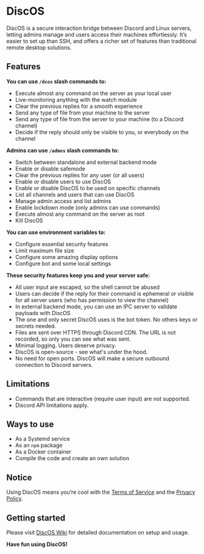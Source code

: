# DiscOS

DiscOS is a secure interaction bridge between Discord and Linux servers, letting admins manage and users access their machines effortlessly. It’s easier to set up than SSH, and offers a richer set of features than traditional remote desktop solutions.

## Features

**You can use `/dcos` slash commands to:**

- Execute almost any command on the server as your local user
- Live-monitoring anything with the watch module
- Clear the previous replies for a smooth experience
- Send any type of file from your machine to the server
- Send any type of file from the server to your machine (to a Discord channel)
- Decide if the reply should only be visible to you, or everybody on the channel

**Admins can use `/admos` slash commands to:**

- Switch between standalone and external backend mode
- Enable or disable safemode
- Clear the previous replies for any user (or all users)
- Enable or disable users to use DiscOS
- Enable or disable DiscOS to be used on specific channels
- List all channels and users that can use DiscOS
- Manage admin access and list admins
- Enable lockdown mode (only admins can use commands)
- Execute almost any command on the server as root
- Kill DiscOS

**You can use environment variables to:**

- Configure essential security features
- Limit maximum file size
- Configure some amazing display options
- Configure bot and some local settings

**These security features keep you and your server safe:**

- All user input are escaped, so the shell cannot be abused
- Users can decide if the reply for their command is ephemeral or visible for all server users (who has permission to view the channel)
- In external backend mode, you can use an IPC server to validate payloads with DiscOS
- The one and only secret DiscOS uses is the bot token. No others keys or secrets needed.
- Files are sent over HTTPS through Discord CDN. The URL is not recorded, so only you can see what was sent.
- Minimal logging. Users deserve privacy.
- DiscOS is open-source - see what's under the hood.
- No need for open ports. DiscOS will make a secure outbound connection to Discord servers.

## Limitations

- Commands that are interactive (require user input) are not supported.
- Discord API limitations apply.

## Ways to use

- As a Systemd service
- As an `npm` package
- As a Docker container
- Compile the code and create an own solution

## Notice

Using DiscOS means you’re cool with the [Terms of Service](https://github.com/BrNi05/DiscOS/blob/main/.github/TERMS_OF_SERVICE.md) and the [Privacy Policy](https://github.com/BrNi05/DiscOS/blob/main/.github/PRIVACY_POLICY.md).

## Getting started

Please visit [DiscOS Wiki](https://github.com/BrNi05/DiscOS/wiki) for detailed documentation on setup and usage.

**Have fun using DiscOS!**
